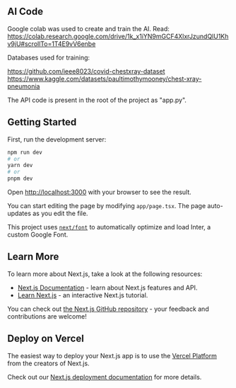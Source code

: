 

## AI Code

Google colab was used to create and train the AI.
Read: https://colab.research.google.com/drive/1k_x1iYN9mGCF4XlxrJzundQlU1Khv9jU#scrollTo=1T4E9vV6enbe

Databases used for training: 

https://github.com/ieee8023/covid-chestxray-dataset
https://www.kaggle.com/datasets/paultimothymooney/chest-xray-pneumonia

The API code is present in the root of the project as "app.py".

## Getting Started

First, run the development server:

```bash
npm run dev
# or
yarn dev
# or
pnpm dev
```

Open [http://localhost:3000](http://localhost:3000) with your browser to see the result.

You can start editing the page by modifying `app/page.tsx`. The page auto-updates as you edit the file.

This project uses [`next/font`](https://nextjs.org/docs/basic-features/font-optimization) to automatically optimize and load Inter, a custom Google Font.

## Learn More

To learn more about Next.js, take a look at the following resources:

- [Next.js Documentation](https://nextjs.org/docs) - learn about Next.js features and API.
- [Learn Next.js](https://nextjs.org/learn) - an interactive Next.js tutorial.

You can check out [the Next.js GitHub repository](https://github.com/vercel/next.js/) - your feedback and contributions are welcome!

## Deploy on Vercel

The easiest way to deploy your Next.js app is to use the [Vercel Platform](https://vercel.com/new?utm_medium=default-template&filter=next.js&utm_source=create-next-app&utm_campaign=create-next-app-readme) from the creators of Next.js.

Check out our [Next.js deployment documentation](https://nextjs.org/docs/deployment) for more details.
